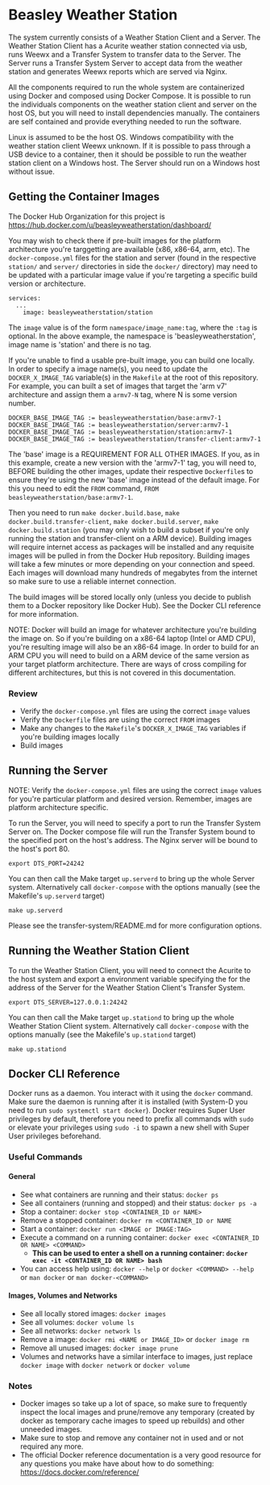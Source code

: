 # Beasley Weather Station

The system currently consists of a Weather Station Client and a Server. The Weather
Station Client has a Acurite weather station connected via usb, runs Weewx and a Transfer
System to transfer data to the Server. The Server runs a Transfer System Server to accept
data from the weather station and generates Weewx reports which are served via Nginx.

All the components required to run the whole system are containerized using Docker and
composed using Docker Compose. It is possible to run the individuals components on the
weather station client and server on the host OS, but you will need to install
dependencies manually. The containers are self contained and provide everything needed to
run the software.

Linux is assumed to be the host OS. Windows compatibility with the weather station client
Weewx unknown. If it is possible to pass through a USB device to a container, then it
should be possible to run the weather station client on a Windows host. The Server should
run on a Windows host without issue.

## Getting the Container Images

The Docker Hub Organization for this project is
https://hub.docker.com/u/beasleyweatherstation/dashboard/

You may wish to check there if pre-built images for the platform architecture you're
targgetting are available (x86, x86-64, arm, etc). The `docker-compose.yml` files for the
station and server (found in the respective `station/` and `server/` directories in side
the `docker/` directory) may need to be updated with a particular image value if you're
targeting a specific build version or architecture.

```
services:
  ...
    image: beasleyweatherstation/station
```

The `image` value is of the form `namespace/image_name:tag`, where the `:tag` is
optional. In the above example, the namespace is 'beasleyweatherstation', image name is
'station' and there is no tag.

If you're unable to find a usable pre-built image, you can build one locally. In order to
specify a image name(s), you need to update the `DOCKER_X_IMAGE_TAG` variable(s) in the
`Makefile` at the root of this repository. For example, you can built a set of images
that target the 'arm v7' architecture and assign them a `armv7-N` tag, where N is some
version number.

```
DOCKER_BASE_IMAGE_TAG := beasleyweatherstation/base:armv7-1
DOCKER_BASE_IMAGE_TAG := beasleyweatherstation/server:armv7-1
DOCKER_BASE_IMAGE_TAG := beasleyweatherstation/station:armv7-1
DOCKER_BASE_IMAGE_TAG := beasleyweatherstation/transfer-client:armv7-1
```

The 'base' image is a REQUIREMENT FOR ALL OTHER IMAGES. If you, as in this example,
create a new version with the 'armv7-1' tag, you will need to, BEFORE building the other
images, update their respective `Dockerfile`s to ensure they're using the new 'base'
image instead of the default image. For this you need to edit the `FROM` command, `FROM
beasleyweatherstation/base:armv7-1`.

Then you need to run `make docker.build.base`, `make docker.build.transfer-client`, `make
docker.build.server`, `make docker.build.station` (you may only wish to build a subset if
you're only running the station and transfer-client on a ARM device). Building images
will require internet access as packages will be installed and any requisite images will
be pulled in from the Docker Hub repository. Building images will take a few minutes or
more depending on your connection and speed. Each images will download many hundreds of
megabytes from the internet so make sure to use a reliable internet connection.

The build images will be stored locally only (unless you decide to publish them to a
Docker repository like Docker Hub). See the Docker CLI reference for more information.

NOTE: Docker will build an image for whatever architecture you're building the image on.
So if you're building on a x86-64 laptop (Intel or AMD CPU), you're resulting image will
also be an x86-64 image. In order to build for an ARM CPU you will need to build on a ARM
device of the same version as your target platform architecture. There are ways of cross
compiling for different architectures, but this is not covered in this documentation.

### Review

- Verify the `docker-compose.yml` files are using the correct `image` values
- Verify the `Dockerfile` files are using the correct `FROM` images
- Make any changes to the `Makefile`'s `DOCKER_X_IMAGE_TAG` variables if you're building
  images locally
- Build images

## Running the Server

NOTE: Verify the `docker-compose.yml` files are using the correct `image` values for
you're particular platform and desired version. Remember, images are platform
architecture specific.

To run the Server, you will need to specify a port to run the Transfer System Server on.
The Docker compose file will run the Transfer System bound to the specified port on the
host's address. The Nginx server will be bound to the host's port 80.

    export DTS_PORT=24242

You can then call the Make target `up.serverd` to bring up the whole Server system.
Alternatively call `docker-compose` with the options manually (see the Makefile's
`up.serverd` target)

    make up.serverd

Please see the transfer-system/README.md for more configuration options.

## Running the Weather Station Client

To run the Weather Station Client, you will need to connect the Acurite to the host
system and export a environment variable specifying the for the address of the Server for
the Weather Station Client's Transfer System.

    export DTS_SERVER=127.0.0.1:24242

You can then call the Make target `up.stationd` to bring up the whole Weather Station
Client system.  Alternatively call `docker-compose` with the options manually (see the
Makefile's `up.stationd` target)

    make up.stationd

## Docker CLI Reference

Docker runs as a daemon. You interact with it using the `docker` command. Make sure the
daemon is running after it is installed (with System-D you need to run `sudo systemctl
start docker`). Docker requires Super User privileges by default, therefore you need to
prefix all commands with `sudo` or elevate your privileges using `sudo -i` to spawn a new
shell with Super User privileges beforehand.

### Useful Commands

#### General
- See what containers are running and their status: `docker ps`
- See all containers (running and stopped) and their status: `docker ps -a`
- Stop a container: `docker stop <CONTAINER_ID or NAME>`
- Remove a stopped container: `docker rm <CONTAINER_ID or NAME`
- Start a container: `docker run <IMAGE or IMAGE:TAG>`
- Execute a command on a running container: `docker exec <CONTAINER_ID OR NAME> <COMMAND>`
  - **This can be used to enter a shell on a running container: `docker exec -it <CONTAINER_ID OR NAME> bash`**
- You can access help using: `docker --help` or `docker <COMMAND> --help` or `man docker` or `man docker-<COMMAND>`

#### Images, Volumes and Networks
- See all locally stored images: `docker images`
- See all volumes: `docker volume ls`
- See all networks: `docker network ls`
- Remove a image: `docker rmi <NAME or IMAGE_ID>` or `docker image rm`
- Remove all unused images: `docker image prune`
- Volumes and networks have a similar interface to images, just replace `docker image` with `docker network` or `docker volume`

### Notes
- Docker images so take up a lot of space, so make sure to frequently inspect the local
  images and prune/remove any temporary (created by docker as temporary cache images to
  speed up rebuilds) and other unneeded images.
- Make sure to stop and remove any container not in used and or not required any more.
- The official Docker reference documentation is a very good resource for any questions
  you make have about how to do something: https://docs.docker.com/reference/
